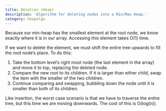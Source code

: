 ```yaml
---
title: Deletion (Heap)
description: 'Algorithm for deleting nodes into a Min/Max Heap.'
category: heapalgo
---
```


Because our min-heap has the smallest element at the root node, we know exactly where it is in our array. Accessing this element takes O(1) time.

If we want to delete the element, we must shift the entire tree upwards to fill the root node’s place. To do this:

1. Take the bottom level’s right most node (the last element in the array) and move it to top, replacing the deleted node.
2. Compare the new root to its children. If it is larger than either child, swap the item with the smaller of the two children.
3. Continue comparing and swapping, bubbling down the node until it is smaller than both of its children.

Like insertion, the worst case scenario is that we have to traverse the entire tree, but this time we are moving downwards. The cost of this is O(log(n)).
